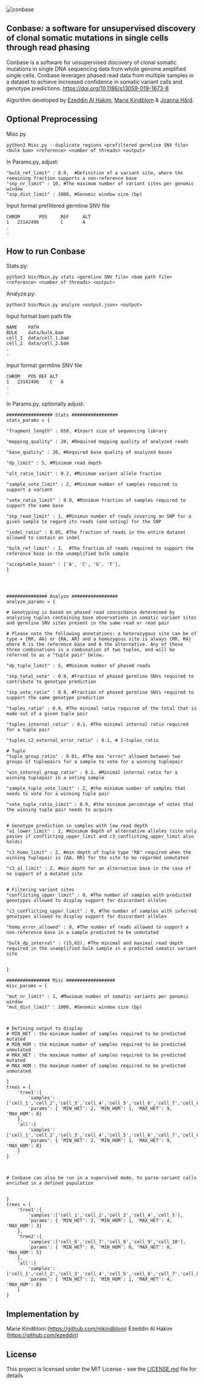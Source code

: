 ![conbase](https://raw.githubusercontent.com/conbase/conbase/master/conbase_logo.png)

## Conbase: a software for unsupervised discovery of clonal somatic mutations in single cells through read phasing

Conbase is a software for unsupervised discovery of clonal somatic mutations in single DNA sequencing data from whole genome amplified single cells. Conbase leverages phased read data from multiple samples in a dataset to achieve increased confidence in somatic variant calls and genotype predictions.
https://doi.org/10.1186/s13059-019-1673-8

Algorithm developed by [Ezeddin Al Hakim](https://github.com/ezeddin), [Marie Kindblom](https://github.com/mkindblom) & [Joanna Hård](https://github.com/joannahard).


## Optional Preprocessing

Misc.py

    python3 Misc.py --duplicate_regions <prefiltered germline SNV file> <bulk bam> <reference> <number of threads> <output>

In Params.py, adjust:



	"bulk_ref_limit" : 0.9,  #Definition of a variant site, where the remaining fraction supports a non-reference base
    "snp_nr_limit" : 10, #The maximum number of variant sites per genomic window
    "snp_dist_limit" : 1000, #Genomic window size (bp)

Input format prefiltered germline SNV file

    CHROM       POS     REF     ALT
    1   23142496        C       A
    .
    .



## How to run Conbase

Stats.py:   

    python3 bin/Main.py stats <germline SNV file> <bam path file> <reference> <number of threads> <output>


Analyze.py:

    python3 bin/Main.py analyze <output.json> <output>


Input format bam path file


    NAME	PATH
    BULK	data/bulk.bam
    cell_1	data/cell_1.bam
    cell_2	data/cell_2.bam
    .
    .


Input format germline SNV file


    CHROM	POS	REF	ALT
    1	23142496	C	A
    .
    .


In Params.py, optionally adjust:

	################# Stats #################
	stats_params = {  

	"fragment_length" : 650, #Insert size of sequencing library  

	"mapping_quality" : 20, #Required mapping quality of analyzed reads  

	"base_quality" : 20, #Required base quality of analyzed bases

	"dp_limit" : 5, #Minimum read depth  

	"alt_ratio_limit" : 0.2, #Minimum variant allele fraction  

	"sample_vote_limit" : 2, #Minimum number of samples required to support a variant

	"vote_ratio_limit" : 0.9, #Minimum fraction of samples required to support the same base

	"snp_read_limit" : 1, #Minimun number of reads covering an SNP for a given sample to regard its reads (and voting) for the SNP

	"indel_ratio" : 0.05, #The fraction of reads in the entire dataset allowed to contain an indel  

	"bulk_ref_limit" : 1,  #The fraction of reads required to support the reference base in the unamplified bulk sample  

	"acceptable_bases" : ['A', 'C', 'G', 'T'],
	}  




    ############### Analyze #################  
	analyze_params = {

	# Genotyping is based on phased read concordance determined by analyzing tuples containing base observations in somatic variant sites and germline SNV sites present in the same read or read pair
   
    # Please note the following annotations: a heterozygous site can be of type = {RR, AA} or {RA, AR} and a homozygous site is always {RR, RA} where R is the reference base and A the alternative. Any of these three combinations is a combination of two tuples, and will be referred to as a "tuple pair" below.

	"dp_tuple_limit" : 5, #Minimum number of phased reads  

	"snp_total_vote" : 0.9, #Fraction of phased germline SNVs required to contribute to genotype prediction  

	"snp_vote_ratio" : 0.9, #Fraction of phased germline SNVs required to support the same genotype prediction  

	"tuples_ratio" : 0.9, #The minimal ratio required of the total that is made out of a given tuple pair  

	"tuples_internal_ratio" : 0.1, #The minimal internal ratio required for a tuple pair  

	"tuples_c2_external_error_ratio" : 0.1, # 1-tuples_ratio  

    # Tuple
	"tuple_group_ratio" : 0.01, #The max "error" allowed between two groups of tuplepairs for a sample to vote for a winning tuplepair  

	"win_internal_group_ratio" : 0.1, #Minimal internal ratio for a winning tuplepair in a voting sample  

	"sample_tuple_vote_limit" : 2, #the minimum number of samples that needs to vote for a winning tuple pair  

	"vote_tuple_ratio_limit" : 0.9, #the minimum percentage of votes that the winning tuple pair needs to acquire


	# Genotype prediction in samples with low read depth
    "a1_lower_limit" : 2, #minimum depth of alternative alleles (site only passes if conflicting_upper_limit and c3_conflicting_upper_limit also holds)  

    "c3_homo_limit" : 2, #min depth of tuple type "RA" required when the winning tuplepair is {AA, RR} for the site to be regarded unmutated  

    "c3_a1_limit" : 2, #min depth for an alternative base in the case of no support of a mutated site


	# Filtering variant sites
	"conflicting_upper_limit" : 0, #The number of samples with predicted genotypes allowed to display support for discordant alleles  

	"c3_conflicting_upper_limit" : 0, #The number of samples with inferred genotypes allowed to display support for discordant alleles  

	"homo_error_allowed" : 0, #The number of reads allowed to support a non-reference base in a sample predicted to be unmutated  

	"bulk_dp_interval" : (15,65), #The minimal and maximal read depth required in the unamplified bulk sample in a predicted somatic variant site 


	}

	################ Misc ##################
	misc_params = {

	"mut_nr_limit" : 1, #Maximum number of somatic variants per genomic window
	"mut_dist_limit" : 1000, #Genomic window size (bp)



	# Defining output to display
	# MIN_HET : the minimum number of samples required to be predicted mutated
	# MIN_HOM : the minimum number of samples required to be predicted unmutated
	# MAX_HET : the maximum number of samples required to be predicted mutated
    # MAX_HOM : the maximum number of samples required to be predicted unmutated

	}
	trees = {
	    'tree1':{
	        'samples':['cell_1','cell_2','cell_3','cell_4','cell_5','cell_6','cell_7','cell_8','cell_9','cell_10'],
	        'params': { 'MIN_HET': 2, 'MIN_HOM': 1, 'MAX_HET': 9, 'MAX_HOM': 8}
	    },
	    'all':{
	        'samples':['cell_1','cell_2','cell_3','cell_4','cell_5','cell_6','cell_7','cell_8','cell_9','cell_10'],
	        'params': { 'MIN_HET': 2, 'MIN_HOM': 1, 'MAX_HET': 9, 'MAX_HOM': 8}
	    }
	}



	# Conbase can also be run in a supervised mode, to parse variant calls enriched in a defined population


	}
	trees = {
	    'tree1':{
	        'samples':['cell_1','cell_2','cell_3','cell_4','cell_5'],
	        'params': { 'MIN_HET': 2, 'MIN_HOM': 1, 'MAX_HET': 4, 'MAX_HOM': 3}
	    },
	    'tree2':{
	        'samples':['cell_6','cell_7','cell_8','cell_9','cell_10'],
	        'params': { 'MIN_HET': 0, 'MIN_HOM': 0, 'MAX_HET': 0, 'MAX_HOM': 5}
	    },
	    'all':{
	        'samples':['cell_1','cell_2','cell_3','cell_4','cell_5','cell_6','cell_7','cell_8','cell_9','cell_10'],
	        'params': { 'MIN_HET': 2, 'MIN_HOM': 1, 'MAX_HET': 4, 'MAX_HOM': 8}
	    }
	}




## Implementation by
Marie Kindblom (https://github.com/mkindblom)
Ezeddin Al Hakim (https://github.com/ezeddin)


## License

This project is licensed under the MIT License - see the [LICENSE.md](LICENSE.md) file for details

